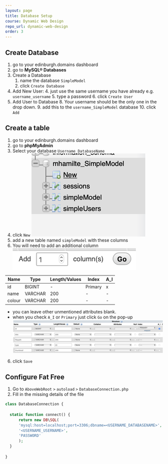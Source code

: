 ```yaml
---
layout: page
title: Database Setup
course: Dynamic Web Design
repo_url: dynamic-web-design
order: 3
---
```


## Create Database

1.  go to your edinburgh.domains dashboard
2.  go to **MySQL® Databases**
3.  Create a Database
    1.  name the database `SimpleModel`
    2.  click `Create Database`
5.  Add New User:
    4.  just use the same username you have already e.g. `username_username`
    5.  type a password
    6.  click `Create User`
6.  Add User to Database
    8.  Your username should be the only one in the drop down.
    9.  add this to the `username_SimpleModel` database
    10. click `Add`

## Create a table

1.  go to your edinburgh.domains dashboard
2.  go to **phpMyAdmin**
3.  Select your database `Username_DatabaseName`
4.  click `New`
    ![](img/phpMyAdmin_new_table.png)
5.  add a new table named `simpleModel` with these columns
  1.  You will need to add an additional column
    ![](img/phpMyAdmin_add_column.png)

| Name   | Type    | Length/Values | Index   | A_I |
| ------ | ------- | ------------- | ------- | --- |
| id     | BIGINT  | -             | Primary | x   |
| name   | VARCHAR | 200           | -       | -   |
| colour | VARCHAR | 200           | -       | -   |

-   you can leave other unmentioned attributes blank.
-   when you check `A_I` or `Primary` just click `Go` on the pop-up
    ![](img/phpMyAdmin_sql_fields.png)

6.  click `Save`

## Configure Fat Free

1.  Go to `AboveWebRoot` `>` `autoload` `>` `DatabaseConnection.php`
2.  Fill in the missing details of the file

```php
class DatabaseConnection {

  static function connect() {
      return new DB\SQL(
      'mysql:host=localhost;port=3306;dbname=<USERNAME_DATABASENAME>',
      '<USERNAME_USERNAME>',
      'PASSWORD'
      );
  }

}
```
